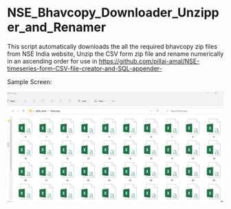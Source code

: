 # NSE_Bhavcopy_Downloader_Unzipper_and_Renamer
This script automatically downloads the all the required bhavcopy zip files from NSE India website, Unzip the CSV form zip file and rename numerically in an ascending order for use in https://github.com/pillai-amal/NSE-timeseries-form-CSV-file-creator-and-SQL-appender-

Sample Screen:

![alt text](https://github.com/pillai-amal/NSE_Bhavcopy_Downloader_Unzipper_and_Renamer/blob/main/sample_Screen.png?raw=true "Logo Title Text 1")
